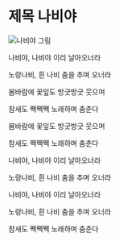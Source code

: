 # 제목 나비야
![나비야 그림](./butterfly.png)

나비야, 나비야 이리 날아오너라

노랑나비, 흰 나비 춤을 추며 오너라

봄바람에 꽃잎도 방긋방긋 웃으며

참새도 짹짹짹 노래하며 춤춘다

봄바람에 꽃잎도 방긋방긋 웃으며

참새도 짹짹짹 노래하며 춤춘다

나비야, 나비야 이리 날아오너라

노랑나비, 흰 나비 춤을 추며 오너라

나비야, 나비야 이리 날아오너라

노랑나비, 흰 나비 춤을 추며 오너라

참새도 짹짹짹 노래하며 춤춘다

